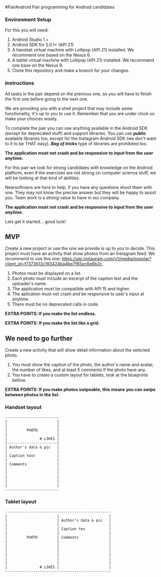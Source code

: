 #PairAndroid
Pair programming for Android candidates

### Environment Setup
For this you will need:

1. Android Studio 1.+
3. Android SDK for 5.0.1+ (API 21)
2. A handset virtual machine with Lollipop (API 21) installed.
We recommend one based on the Nexus 6.
3. A tablet virtual machine with Lollipop (API 21) installed.
We recommend one base on the Nexus 9.
3. Clone this repository and make a branch for your changes.

### Instructions

All tasks in the pair depend on the previous one, so you will have to finish the
first one before going to the next one.

We are providing you with a shell project that may include some functionality, it's
up to you to use it. Remember that you are under clock so make your choices wisely.

To complete the pair you can use anything available in the Android SDK 
(except for deprecated stuff) and support libraries. You can use **public** available
libraries too, except for the Instagram Android SDK (we don't want to it to be THAT easy).
**_Bag of tricks_** type of libraries are prohibited too.

**The application must not crash and be responsive to input from the user anytime.**

For this pair we look for strong candidates with knowledge on the Android platform,
even if the exercises are not strong on computer science stuff, we will be looking
 at that kind of abilities.

Nearsoftnians are here to help, if you have any questions shoot them with one. They may
not know the precise answer but they will be happy to assist you. Team work is a strong
value to have in our company.

**The application must not crash and be responsive to input from the user anytime.**

Lets get it started... good luck!

## MVP

Create a new project or use the one we provide is up to you to decide. This project must 
have an activity that show photos from an Instagram feed. We recommend to use this one: https://api.instagram.com/v1/media/popular?client_id=f7373613c193424ba4be7f85ec6e6b2c.

1. Photos must be displayed on a list. 
2. Each photo must include an excerpt of the caption text and the uploader's name.
3. The application must be compatible with API 15 and higher.
4. The aplication must not crash and be responsive to user's input at anytime.
5. There must be no deprecated calls in code.

**EXTRA POINTS: If you make the list endless.**

**EXTRA POINTS: If you make the list like a grid.**

## We need to go further

Create a new activity that will show detail information about the selected photo.

1. You must show the caption of the photo, the author's name and avatar, the number of likes, and at least
5 comments if the photo have any.
2. You have to create a custom layout for tablets, look at the blueprints bellow.

**EXTRA POINTS: If you make photos swipeable, this means you can swipe between photos in the list.**

### Handset layout
```
-------------------------
|                       |
|                       |
|         PHOTO         |
|                       |
|               # LIKES |
|-----------------------|
| Author's data & pic   |
|                       |
| Caption text          |
|                       |
| Comments              |
|                       |
|                       |
|                       |
|                       |
|                       |
-------------------------
```


### Tablet layout
```
-------------------------------------------------
|                       |                       |
|                       | Author's data & pic   |
|                       |                       |
|                       | Caption tex           |
|                       |                       |
|         PHOTO         | Comments              |
|                       |                       |
|                       |                       |
|                       |                       |
|                       |                       |
|                       |                       |
|                       |                       |
|               # LIKES |                       |
-------------------------------------------------
```
